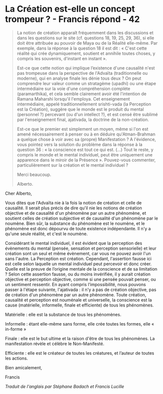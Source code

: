 # La Création est-elle un concept trompeur ? - Francis répond - 42

>La notion de création apparaît fréquemment dans les discussions et dans les questions sur le site (cf. questions 18, 19, 25, 29, 36), si elle doit être attribuée au pouvoir de Maya ou de la Réalité elle-même. Par exemple, dans la réponse à la question 18 il est dit : « C'est cette réalité qui crée dynamiquement, soutient et annihile toutes choses, y compris les souvenirs, d'instant en instant ».
>
>Est-ce que cette notion qui implique l’existence d'une causalité n'est pas trompeuse dans la perspective de l'Advaïta (traditionnelle ou moderne), qui en analyse finale les dénie tous deux ? On peut comprendre leur valeur comme un stratagème (upadhi) ou une étape intermédiaire sur la voie d'une compréhension complète (paramarthika), et cela semble clairement avoir été l'intention de Ramana Maharshi lorsqu'il l'employa. Cet enseignement intermédiaire, appelé traditionnellement srishti-vada (la Perception est la Création), suggère que le monde est le produit du mental (personnel ?) percevant (ou d'un intellect ?), et est censé être sublimé par l'enseignement final, ajativada, la doctrine de la non-création.
>
>Est-ce que le premier est simplement un moyen, même si l'on est amené nécessairement à penser ou à en déduire qu'Atman-Brahman a quelque chose à voir avec sa (propre) Manifestation ? A l'évidence, vous pointez vers la solution du problème dans la réponse à la question 36 : « la conscience est tout ce qui est. (...) Tout le reste, y compris le monde et le mental individuel, peut être uniquement une apparence dans le miroir de la Présence ». Pouvez-vous commenter, particulièrement sur la création et le mental individuel ?
>
>Merci beaucoup.
>
>Alberto.

Cher Alberto,

Vous dites que l'Advaïta nie à la fois la notion de création et celle de causalité. Il serait plus précis de dire qu'il nie les notions de création objective et de causalité d'un phénomène par un autre phénomène, et soutient celles de création subjective et de causalité d'un phénomène par le noumène. Bien sûr, la substance du phénomène est le noumène, et le phénomène est donc dépourvu de toute existence indépendante. Il n'y a qu'une seule réalité, et c'est le noumène.

Considérant le mental individuel, il est évident que la perception des évènements du mental (pensée, sensation et perception sensorielle) et leur création sont un seul et même évènement, car vous ne pouvez avoir l'un sans l'autre. La Perception est création. Cependant, l'assertion fausse ici est celle selon laquelle un mental individuel peut percevoir et donc créer. Quelle est la preuve de l’origine mentale de la conscience et de sa limitation ? Selon cette assertion fausse, ou du moins invérifiée, il y aurait création objective et perception objective, comme si une pensée pouvait penser, ou un sentiment ressentir. En ayant compris l’impossibilité, nous pouvons passer à l'étape suivante, l'ajativada : il n'y a pas de création objective, pas de création d'un phénomène par un autre phénomène. Toute création, causalité et perception est nouménale et universelle, la conscience est la cause (matérielle, informelle, finale et efficiente) de tous les phénomènes.

Matérielle : elle est la substance de tous les phénomènes.

Informelle : étant elle-même sans forme, elle crée toutes les formes, elle « in-forme »

Finale : elle est le but ultime et la raison d'être de tous les phénomènes. La manifestation révèle et célèbre le Non-Manifesté.

Efficiente : elle est le créateur de toutes les créatures, et l’auteur de toutes les actions.

Bien amicalement,

Francis

_Traduit de l'anglais par Stéphane Badach et Francis Lucille_

